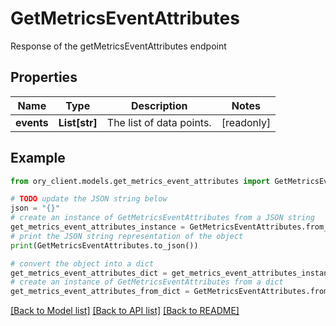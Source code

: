 # GetMetricsEventAttributes

Response of the getMetricsEventAttributes endpoint

## Properties

Name | Type | Description | Notes
------------ | ------------- | ------------- | -------------
**events** | **List[str]** | The list of data points. | [readonly] 

## Example

```python
from ory_client.models.get_metrics_event_attributes import GetMetricsEventAttributes

# TODO update the JSON string below
json = "{}"
# create an instance of GetMetricsEventAttributes from a JSON string
get_metrics_event_attributes_instance = GetMetricsEventAttributes.from_json(json)
# print the JSON string representation of the object
print(GetMetricsEventAttributes.to_json())

# convert the object into a dict
get_metrics_event_attributes_dict = get_metrics_event_attributes_instance.to_dict()
# create an instance of GetMetricsEventAttributes from a dict
get_metrics_event_attributes_from_dict = GetMetricsEventAttributes.from_dict(get_metrics_event_attributes_dict)
```
[[Back to Model list]](../README.md#documentation-for-models) [[Back to API list]](../README.md#documentation-for-api-endpoints) [[Back to README]](../README.md)


